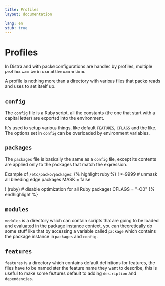 ```yaml
---
title: Profiles
layout: documentation

lang: en
stub: true
---
```


Profiles
========
In Distrø and with packø configurations are handled by profiles, multiple profiles can be in use
at the same time.

A profile is nothing more than a directory with various files that packø reads and uses to set
itself up.

`config`
--------
The `config` file is a Ruby script, all the constants (the one that start with a capital letter) are
exported into the environment.

It's used to setup various things, like default `FEATURES`, `CFLAGS` and the like. The options set
in `config` can be overloaded by environment variables.

`packages`
----------
The `packages` file is basically the same as a `config` file, except its contents are applied only
to the packages that match the expression.

Example of `/etc/packo/packages`:
{% highlight ruby %}
! *-9999 # unmask all bleeding edge packages
MASK = false

! (ruby) # disable optimization for all Ruby packages
CFLAGS = "-O0"
{% endhighlight %}

`modules`
---------
`modules` is a directory which can contain scripts that are going to be loaded and evaluated in
the package instance context, you can theoretically do some stuff like that by accessing a variable
called `package` which contains the package instance in `packages` and `config`.

`features`
----------
`features` is a directory which contains default definitions for features, the files have to be named
ater the feature name they want to describe, this is useful to make some features default to adding
`description` and `dependencies`.
